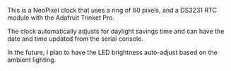 This is a NeoPixel clock that uses a ring of 60 pixels, and a DS3231 RTC module with the Adafruit Trinket Pro.

The clock automatically adjusts for daylight savings time and can have the date and time updated from the serial console.

In the future, I plan to have the LED brightness auto-adjust based on the ambient lighting.
